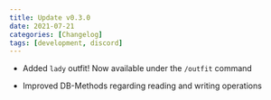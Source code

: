 ```yaml
---
title: Update v0.3.0
date: 2021-07-21
categories: [Changelog]
tags: [development, discord]
---
```


- Added `lady` outfit! Now available under the `/outfit` command

- Improved DB-Methods regarding reading and writing operations
